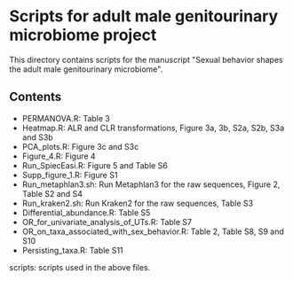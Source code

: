 # Scripts for adult male genitourinary microbiome project

This directory contains scripts for the manuscript "Sexual behavior shapes the adult male genitourinary microbiome".

## Contents

* PERMANOVA.R: Table 3
* Heatmap.R: ALR and CLR transformations, Figure 3a, 3b, S2a, S2b, S3a and S3b
* PCA_plots.R: Figure 3c and S3c
* Figure_4.R: Figure 4
* Run_SpiecEasi.R: Figure 5 and Table S6
* Supp_figure_1.R: Figure S1
* Run_metaphlan3.sh: Run Metaphlan3 for the raw sequences, Figure 2, Table S2 and S4
* Run_kraken2.sh: Run Kraken2 for the raw sequences, Table S3
* Differential_abundance.R: Table S5
* OR_for_univariate_analysis_of_UTs.R: Table S7
* OR_on_taxa_associated_with_sex_behavior.R: Table 2, Table S8, S9 and S10
* Persisting_taxa.R: Table S11

scripts: scripts used in the above files.

